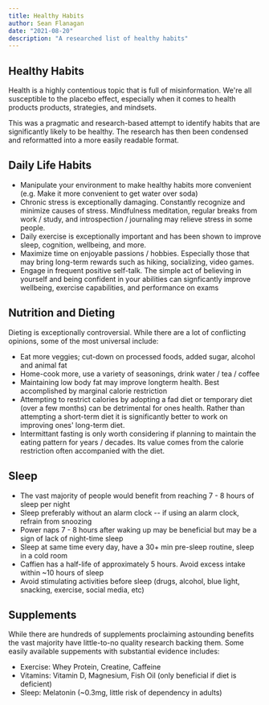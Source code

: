 ```yaml
---
title: Healthy Habits
author: Sean Flanagan
date: "2021-08-20"
description: "A researched list of healthy habits"
---
```


## Healthy Habits

Health is a highly contentious topic that is full of misinformation. We're all susceptible to the placebo effect, especially when it comes to health products products, strategies, and mindsets.

This was a pragmatic and research-based attempt to identify habits that are significantly likely to be healthy. The research has then been condensed and reformatted into a more easily readable format.

## Daily Life Habits

- Manipulate your environment to make healthy habits more convenient (e.g. Make it more convenient to get water over soda)
- Chronic stress is exceptionally damaging. Constantly recognize and minimize causes of stress. Mindfulness meditation, regular breaks from work / study, and introspection / journaling may relieve stress in some people.
- Daily exercise is exceptionally important and has been shown to improve sleep, cognition, wellbeing, and more.
- Maximize time on enjoyable passions / hobbies. Especially those that may bring long-term rewards such as hiking, socializing, video games.
- Engage in frequent positive self-talk. The simple act of believing in yourself and being confident in your abilities can signficantly improve wellbeing, exercise capabilities, and performance on exams

## Nutrition and Dieting

Dieting is exceptionally controversial. While there are a lot of conflicting opinions, some of the most universal include:

- Eat more veggies; cut-down on processed foods, added sugar, alcohol and animal fat
- Home-cook more, use a variety of seasonings, drink water / tea / coffee
- Maintaining low body fat may improve longterm health. Best accomplished by marginal calorie restriction
- Attempting to restrict calories by adopting a fad diet or temporary diet (over a few months) can be detrimental for ones health. Rather than attempting a short-term diet it is significantly better to work on improving ones' long-term diet.
- Intermittant fasting is only worth considering if planning to maintain the eating pattern for years / decades. Its value comes from the calorie restriction often accompanied with the diet.

## Sleep

- The vast majority of people would benefit from reaching 7 - 8 hours of sleep per night
- Sleep preferably without an alarm clock -- if using an alarm clock, refrain from snoozing
- Power naps 7 - 8 hours after waking up may be beneficial but may be a sign of lack of night-time sleep
- Sleep at same time every day, have a 30+ min pre-sleep routine, sleep in a cold room
- Caffien has a half-life of approximately 5 hours. Avoid excess intake within ~10 hours of sleep
- Avoid stimulating activities before sleep (drugs, alcohol, blue light, snacking, exercise, social media, etc)

## Supplements

While there are hundreds of supplements proclaiming astounding benefits the vast majority have little-to-no quality research backing them. Some easily available suppements with substantial evidence includes:

- Exercise: Whey Protein, Creatine, Caffeine
- Vitamins: Vitamin D, Magnesium, Fish Oil (only beneficial if diet is deficient)
- Sleep: Melatonin (~0.3mg, little risk of dependency in adults)
